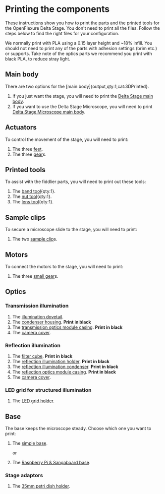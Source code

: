 # Printing the components

These instructions show you how to print the parts and the printed tools for the OpenFlexure Delta Stage. You don't need to print all the files.  Follow the steps below to find the right files for your configuration.

We normally print with PLA using a 0.15 layer height and ~18% infill. You should not need to print any of the parts with adhesion settings (brim etc.) or supports.  Take note of the optics parts we recommend you print with black PLA, to reduce stray light.

[Delta Stage main body]: models/delta_stage_both.md "{cat:3DPrinted}"
[Delta Stage Microscope main body]: models/delta_stage_microscope_both.md "{cat: 3DPrinted}"
[feet]: models/feet.stl "{cat:3DPrinted, note: All three feet are in the one file.}"
[Raspberry Pi & Sangaboard base]: models/base_raspi_sangaboard.stl "{cat: 3DPrinted}"
[simple base]: models/base.stl "{cat: 3DPrinted}"
[band tool]: models/actuatortools.md#bandtool "{cat: 3DPrinted_tool}"
[nut tool]: models/actuatortools.md#nuttool "{cat:3DPrinted_tool}"
[lens tool]: models/lens_tool.stl "{cat:3DPrinted_tool}"
[sample clip]: models/sample_clips.stl "{cat: 3DPrinted, note: Both sample clips are in the one file.}"
[gear]: models/gears.stl "{cat: 3DPrinted, note: All three gears are in the one file.}"
[small gear]: models/small_gears.stl "{cat: 3DPrinted, note: All three gears are in the one file.}"
[illumination dovetail]: models/illumination_dovetail.stl "{cat:3DPrinted}"
[condenser housing]: models/condenser.stl "{cat:3DPrinted}"
[camera cover]: models/picamera_2_cover.stl "{cat:3DPrinted}"
[LED grid holder]: models/LED_array_holder.stl "{cat:3DPrinted}"
[transmission optics module casing]: models/optics_picamera2_rms_f50d13_delta.stl "{cat:3DPrinted}"
[reflection optics module casing]: models/optics_picamera2_rms_f50d13_beamsplitter_delta.stl "{cat:3DPrinted}"
[filter cube]: models/fl_cube.stl "{cat:3DPrinted}"
[reflection illumination holder]: models/reflection_illumination.md#holder "{cat:3DPrinted}"
[reflection illumination condenser]: models/reflection_illumination.md#condenser "{cat:3DPrinted}"
[35mm petri dish holder]: models/35mm_petri_dish_holder.stl "{cat:3DPrinted}"

## Main body

There are two options for the [main body]{output,qty:1,cat:3DPrinted}.

1. If you just want the stage, you will need to print the [Delta Stage main body].
2. If you want to use the Delta Stage Microscope, you will need to print [Delta Stage Microscope main body].

## Actuators

To control the movement of the stage, you will need to print:

1. The three [feet].
2. The three [gear]s.

## Printed tools

To assist with the fiddlier parts, you will need to print out these tools:

1. The [band tool]{qty:1}.
2. The [nut tool]{qty:1}.
3. The [lens tool]{qty:1}.

## Sample clips

To secure a microscope slide to the stage, you will need to print:

1. The two [sample clip]s.

## Motors

To connect the motors to the stage, you will need to print:

1. The three [small gear]s.

## Optics

### Transmission illumination

1. The [illumination dovetail].
2. The [condenser housing]. **Print in black**
3. The [transmission optics module casing]. **Print in black**
4. The [camera cover].

### Reflection illumination

1. The [filter cube]. **Print in black**
2. The [reflection illumination holder]. **Print in black**
3. The [reflection illumination condenser]. **Print in black**
4. The [reflection optics module casing]. **Print in black**
5. The [camera cover].

### LED grid for structured illumination

1. The [LED grid holder].

## Base

The base keeps the microscope steady. Choose which one you want to print:

1. The [simple base].

   or

2. The [Raspberry Pi & Sangaboard base].

### Stage adaptors

1. The [35mm petri dish holder].
